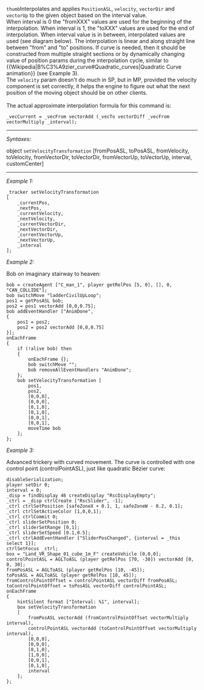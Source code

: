 `thumb`Interpolates and applies `PositionASL`, `velocity`, `vectorDir` and `vectorUp` to the given object based on the interval value.<br>
When interval is 0 the "fromXXX" values are used for the beginning of the interpolation. When interval is 1, the "toXXX" values are used for the end of interpolation. When interval value is in between, interpolated values are used (see diagram below). The interpolation is linear and along straight line between "from" and "to" positions. If curve is needed, then it should be constructed from multiple straight sections or by dynamically changing value of position params during the interpolation cycle, similar to {{Wikipedia|B%C3%A9zier_curve#Quadratic_curves|Quadratic Curve animation}} (see Example 3).
<br>
The `velocity` param doesn't do much in SP, but in MP, provided the velocity component is set correctly, it helps the engine to figure out what the next position of the moving object should be on other clients.<br><br>
The actual approximate interpolation formula for this command is:

```sqf
_vecCurrent = _vecFrom vectorAdd (_vecTo vectorDiff _vecFrom vectorMultiply _interval);
```


---
*Syntaxes:*

object `setVelocityTransformation` [fromPosASL, toPosASL, fromVelocity, toVelocity, fromVectorDir, toVectorDir, fromVectorUp, toVectorUp, interval, customCenter]

---
*Example 1:*

```sqf
_tracker setVelocityTransformation 
[
	_currentPos,
	_nextPos,
	_currentVelocity,
	_nextVelocity,
	_currentVectorDir,
	_nextVectorDir,
	_currentVectorUp,
	_nextVectorUp,
	_interval
];
```

*Example 2:*

Bob on imaginary stairway to heaven:

```sqf
bob = createAgent ["C_man_1", player getRelPos [5, 0], [], 0, "CAN_COLLIDE"];
bob switchMove "ladderCivilUpLoop";
pos1 = getPosASL bob;
pos2 = pos1 vectorAdd [0,0,0.75];
bob addEventHandler ["AnimDone", 
{
	pos1 = pos2;
	pos2 = pos2 vectorAdd [0,0,0.75]
}];
onEachFrame
{
	if (!alive bob) then 
	{
		onEachFrame {};
		bob switchMove "";
		bob removeAllEventHandlers "AnimDone";
	};
	bob setVelocityTransformation [
		pos1, 
		pos2, 
		[0,0,0], 
		[0,0,0], 
		[0,1,0], 
		[0,1,0], 
		[0,0,1], 
		[0,0,1],
		moveTime bob
	];
};
```

*Example 3:*

Advanced trickery with curved movement. The curve is controlled with one control point (controlPointASL), just like quadratic Bézier curve:

```sqf
disableSerialization;
player setDir 0;
interval = 0;
_disp = findDisplay 46 createDisplay "RscDisplayEmpty";
_ctrl = _disp ctrlCreate ["RscSlider", -1];
_ctrl ctrlSetPosition [safeZoneX + 0.1, 1, safeZoneW - 0.2, 0.1];
_ctrl ctrlSetActiveColor [1,0,0,1];
_ctrl ctrlCommit 0;
_ctrl sliderSetPosition 0;
_ctrl sliderSetRange [0,1];
_ctrl sliderSetSpeed [0.1,0.5];
_ctrl ctrlAddEventHandler ["SliderPosChanged", {interval = _this select 1}];
ctrlSetFocus _ctrl;
box = "Land_VR_Shape_01_cube_1m_F" createVehicle [0,0,0];
controlPointASL = AGLToASL (player getRelPos [70, -30]) vectorAdd [0, 0, 30];
fromPosASL = AGLToASL (player getRelPos [10, -45]);
toPosASL = AGLToASL (player getRelPos [10, 45]);
fromControlPointOffset = controlPointASL vectorDiff fromPosASL;
toControlPointOffset = toPosASL vectorDiff controlPointASL;
onEachFrame
{
	hintSilent format ["Interval: %1", interval];
	box setVelocityTransformation
	[
		fromPosASL vectorAdd (fromControlPointOffset vectorMultiply interval),
		controlPointASL vectorAdd (toControlPointOffset vectorMultiply interval),
		[0,0,0],
		[0,0,0],
		[0,1,0],
		[1,0,0],
		[0,0,1],
		[0,1,0],
		interval
	];
};
```